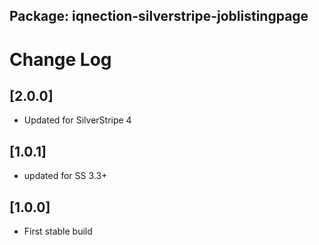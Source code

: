 ## Package: iqnection-silverstripe-joblistingpage
# Change Log


## [2.0.0]
- Updated for SilverStripe 4

## [1.0.1]
- updated for SS 3.3+

## [1.0.0]
- First stable build